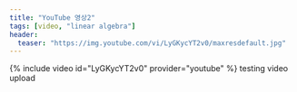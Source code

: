 ```yaml
---
title: "YouTube 영상2"
tags: [video, "linear algebra"]
header:
  teaser: "https://img.youtube.com/vi/LyGKycYT2v0/maxresdefault.jpg"
---
```

{% include video id="LyGKycYT2v0" provider="youtube" %}
testing video upload
